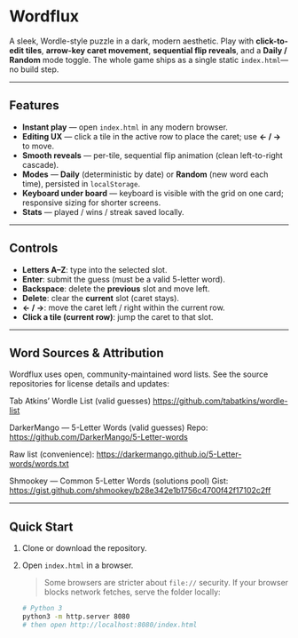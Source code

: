 # Wordflux

A sleek, Wordle-style puzzle in a dark, modern aesthetic. Play with **click-to-edit tiles**, **arrow-key caret movement**, **sequential flip reveals**, and a **Daily / Random** mode toggle. The whole game ships as a single static `index.html`—no build step.

---

## Features

- **Instant play** — open `index.html` in any modern browser.
- **Editing UX** — click a tile in the active row to place the caret; use **← / →** to move.
- **Smooth reveals** — per-tile, sequential flip animation (clean left-to-right cascade).
- **Modes** — **Daily** (deterministic by date) or **Random** (new word each time), persisted in `localStorage`.
- **Keyboard under board** — keyboard is visible with the grid on one card; responsive sizing for shorter screens.
- **Stats** — played / wins / streak saved locally.

---

## Controls

- **Letters A–Z**: type into the selected slot.
- **Enter**: submit the guess (must be a valid 5-letter word).
- **Backspace**: delete the **previous** slot and move left.
- **Delete**: clear the **current** slot (caret stays).
- **← / →**: move the caret left / right within the current row.
- **Click a tile (current row)**: jump the caret to that slot.

---
## Word Sources & Attribution

Wordflux uses open, community-maintained word lists. See the source repositories for license details and updates:

Tab Atkins’ Wordle List (valid guesses)
https://github.com/tabatkins/wordle-list

DarkerMango — 5-Letter Words (valid guesses)
Repo: https://github.com/DarkerMango/5-Letter-words

Raw list (convenience): https://darkermango.github.io/5-Letter-words/words.txt

Shmookey — Common 5-Letter Words (solutions pool)
Gist: https://gist.github.com/shmookey/b28e342e1b1756c4700f42f17102c2ff

---

## Quick Start

1. Clone or download the repository.
2. Open `index.html` in a browser.

   > Some browsers are stricter about `file://` security. If your browser blocks network fetches, serve the folder locally:

   ```bash
   # Python 3
   python3 -m http.server 8080
   # then open http://localhost:8080/index.html

